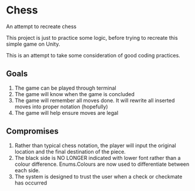 # Chess

An attempt to recreate chess

This project is just to practice some logic, before trying to recreate this simple game on Unity.

This is an attempt to take some consideration of good coding practices.

## Goals 
1. The game can be played through terminal
2. The game will know when the game is concluded
3. The game will remember all moves done. It will rewrite all inserted moves into proper notation (hopefully)
4. The game will help ensure moves are legal



## Compromises 
1. Rather than typical chess notation, the player will input the original location and the final destination of the piece.
2. The black side is NO LONGER indicated with lower font rather than a colour difference. Enums.Colours are now used to differentiate between each side.
3. The system is designed to trust the user when a check or checkmate has occurred
